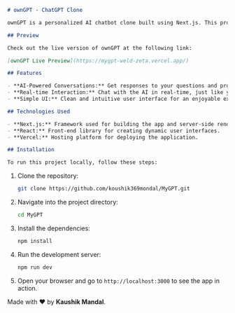 ```markdown
# ownGPT - ChatGPT Clone

ownGPT is a personalized AI chatbot clone built using Next.js. This project replicates the functionality of ChatGPT, providing users with an AI-powered conversational experience. With a simple interface and responsive design, ownGPT allows users to interact with a powerful AI model.

## Preview

Check out the live version of ownGPT at the following link:

[ownGPT Live Preview](https://mygpt-weld-zeta.vercel.app/)

## Features

- **AI-Powered Conversations:** Get responses to your questions and prompts from an AI-powered model.
- **Real-time Interaction:** Chat with the AI in real-time, just like you would with a human.
- **Simple UI:** Clean and intuitive user interface for an enjoyable experience.

## Technologies Used

- **Next.js:** Framework used for building the app and server-side rendering.
- **React:** Front-end library for creating dynamic user interfaces.
- **Vercel:** Hosting platform for deploying the application.

## Installation

To run this project locally, follow these steps:
   ```
1. Clone the repository:

   ```bash
   git clone https://github.com/koushik369mondal/MyGPT.git
   ```

2. Navigate into the project directory:

   ```bash
   cd MyGPT
   ```

3. Install the dependencies:

   ```bash
   npm install
   ```

4. Run the development server:

   ```bash
   npm run dev
   ```

5. Open your browser and go to `http://localhost:3000` to see the app in action.

Made with ❤️ by **Kaushik Mandal**.

